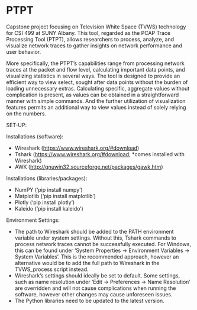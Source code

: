 # PTPT
Capstone project focusing on Television White Space (TVWS) technology for CSI 499 at SUNY Albany. This tool, regarded as the PCAP Trace Processing Tool (PTPT), allows researchers to process, analyze, and visualize network traces to gather insights on network performance and user behavior.

More specifically, the PTPT’s capabilities range from processing network traces at the packet and flow level, calculating 
important data points, and visualizing statistics in several ways. The tool is designed to provide an 
efficient way to view select, sought after data points without the burden of loading unnecessary extras.
Calculating specific, aggregate values without complication is present, as values can be obtained in a 
straightforward manner with simple commands. And the further utilization of visualization features 
permits an additional way to view values instead of solely relying on the numbers.


SET-UP:

Installations (software): 
- Wireshark (https://www.wireshark.org/#download)
- Tshark (https://www.wireshark.org/#download; *comes installed with Wireshark)
- AWK (http://gnuwin32.sourceforge.net/packages/gawk.htm)

Installations (libraries/packages):
- NumPY (‘pip install numpy’)
- Matplotlib (‘pip install matplotlib’)
- Plotly (‘pip install plotly’)
- Kaleido (‘pip install kaleido’)

Environment Settings:
- The path to Wireshark should be added to the PATH environment variable under system 
settings. Without this, Tshark commands to process network traces cannot be successfully 
executed. For Windows, this can be found under ‘System Properties -> Environment Variables -> 
System Variables’. This is the recommended approach, however an alternative would be to add 
the full path to Wireshark in the TVWS_process script instead. 
- Wireshark’s settings should ideally be set to default. Some settings, such as name resolution 
under ‘Edit -> Preferences -> Name Resolution’ are overridden and will not cause complications 
when running the software, however other changes may cause unforeseen issues. 
- The Python libraries need to be updated to the latest version.

